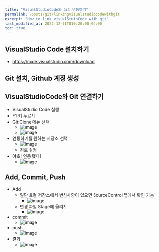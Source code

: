 ```yaml
---
title: "VisualStudioCode와 Git 연동하기"
permalink: /posts/git/linkingvisualstudiocodewithgit
excerpt: "How to link visualStuioCode with git"
last_modified_at: 2022-12-01T010:20:00-04:00
toc: true
---
```


## VisualStudio Code 설치하기
- https://code.visualstudio.com/download

## Git 설치, Github 계정 생성

## VisualStudioCode와 Git 연결하기
- VisualStudio Code 실행
- F1 키 누르기
- Git:Clone 메뉴 선택
	- ![image](https://user-images.githubusercontent.com/11372675/204950813-3639d461-147e-42b3-811e-ead641c5dbf7.png)
	- ![image](https://user-images.githubusercontent.com/11372675/204950913-30e7320f-d54e-40d1-857a-60deb0e9faaf.png)
- 연동하기를 원하는 저장소 선택
	- ![image](https://user-images.githubusercontent.com/11372675/204951019-79e35f51-4ecc-4ae1-ba85-2eb93cac3fd4.png)
	- 경로 설정
- 야호! 연동 됐다!
	- ![image](https://user-images.githubusercontent.com/11372675/204951161-cc9b71d0-a531-4277-969b-5ad5288a3dff.png)

## Add, Commit, Push
- Add
	- 일단 로컬 저장소에서 변경사항이 있으면 SourceControl 탭에서 확인 가능
		- ![image](https://user-images.githubusercontent.com/11372675/204951387-20bd53ad-90ee-41b2-9dc2-226f27a901ff.png)
	- 변경 파일 Stage에 올리기
		- ![image](https://user-images.githubusercontent.com/11372675/204951750-31cb07b1-a9c2-40b0-9b0b-191871b32353.png)
- commit
	- ![image](https://user-images.githubusercontent.com/11372675/204951825-6e3577ae-cc2b-4fee-9e13-6516e5bb5273.png)
- push
	- ![image](https://user-images.githubusercontent.com/11372675/204951879-7c02b099-835e-44c5-b9d4-0c79359e26f2.png)
- 결과
	- ![image](https://user-images.githubusercontent.com/11372675/204952035-7a6a8717-dc47-492b-a35b-ca93fa6dae21.png)
